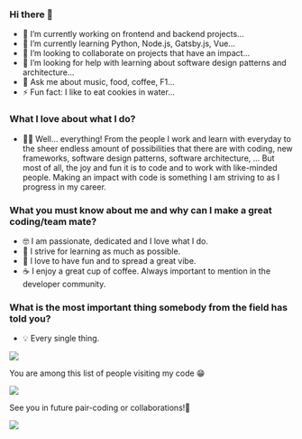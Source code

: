 ### Hi there 👋

- 🔭 I’m currently working on frontend and backend projects...
- 🌱 I’m currently learning Python, Node.js, Gatsby.js, Vue...
- 👯 I’m looking to collaborate on projects that have an impact...
- 🤔 I’m looking for help with learning about software design patterns and architecture...
- 💬 Ask me about music, food, coffee, F1...
- ⚡ Fun fact: I like to eat cookies in water...

### What I love about what I do?

- 👨‍💻 Well... everything! From the people I work and learn with everyday to the sheer endless amount of possibilities that there are with coding, new frameworks, software design patterns, software architecture, ... But most of all, the joy and fun it is to code and to work with like-minded people. Making an impact with code is something I am striving to as I progress in my career. 

### What you must know about me and why can I make a great coding/team mate?

- 🤓 I am passionate, dedicated and I love what I do.
- 🥳 I strive for learning as much as possible.
- 🍕 I love to have fun and to spread a great vibe.
- ☕️ I enjoy a great cup of coffee. Always important to mention in the developer community.

### What is the most important thing somebody from the field has told you?

- 💡 Every single thing.


<img src="https://github-readme-streak-stats.herokuapp.com/?user=bcostaaa01"/>

You are among this list of people visiting my code 😁

<img src="https://visitor-badge.glitch.me/badge?page_id=bcostaaa01.visitor-badge">

See you in future pair-coding or collaborations!👋

<img src="https://media4.giphy.com/media/MT5UUV1d4CXE2A37Dg/200w.gif?cid=82a1493bwgzsf9ls1oxho8awc8389y3r23h63oag87n2tjlh&rid=200w.gif&ct=g"/>
